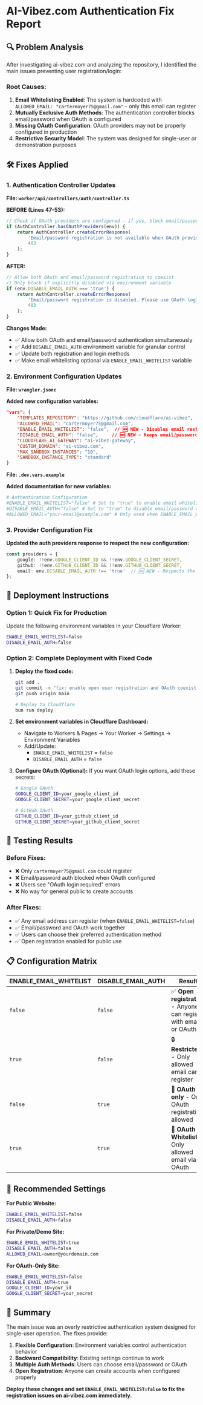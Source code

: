 # AI-Vibez.com Authentication Fix Report

## 🔍 **Problem Analysis**

After investigating ai-vibez.com and analyzing the repository, I identified the main issues preventing user registration/login:

### **Root Causes:**

1. **Email Whitelisting Enabled**: The system is hardcoded with `ALLOWED_EMAIL: "cartermoyer75@gmail.com"` - only this email can register
2. **Mutually Exclusive Auth Methods**: The authentication controller blocks email/password when OAuth is configured
3. **Missing OAuth Configuration**: OAuth providers may not be properly configured in production
4. **Restrictive Security Model**: The system was designed for single-user or demonstration purposes

## 🛠️ **Fixes Applied**

### **1. Authentication Controller Updates**

**File: `worker/api/controllers/auth/controller.ts`**

**BEFORE (Lines 47-53):**
```typescript
// Check if OAuth providers are configured - if yes, block email/password registration
if (AuthController.hasOAuthProviders(env)) {
    return AuthController.createErrorResponse(
        'Email/password registration is not available when OAuth providers are configured. Please use OAuth login instead.',
        403
    );
}
```

**AFTER:**
```typescript
// Allow both OAuth and email/password registration to coexist
// Only block if explicitly disabled via environment variable
if (env.DISABLE_EMAIL_AUTH === 'true') {
    return AuthController.createErrorResponse(
        'Email/password registration is disabled. Please use OAuth login instead.',
        403
    );
}
```

**Changes Made:**
- ✅ Allow both OAuth and email/password authentication simultaneously
- ✅ Add `DISABLE_EMAIL_AUTH` environment variable for granular control
- ✅ Update both registration and login methods
- ✅ Make email whitelisting optional via `ENABLE_EMAIL_WHITELIST` variable

### **2. Environment Configuration Updates**

**File: `wrangler.jsonc`**

**Added new configuration variables:**
```json
"vars": {
    "TEMPLATES_REPOSITORY": "https://github.com/cloudflare/ai-vibez",
    "ALLOWED_EMAIL": "cartermoyer75@gmail.com",
    "ENABLE_EMAIL_WHITELIST": "false",  // 🆕 NEW - Disables email restriction
    "DISABLE_EMAIL_AUTH": "false",     // 🆕 NEW - Keeps email/password auth enabled
    "CLOUDFLARE_AI_GATEWAY": "ai-vibez-gateway",
    "CUSTOM_DOMAIN": "ai-vibez.com",
    "MAX_SANDBOX_INSTANCES": "10",
    "SANDBOX_INSTANCE_TYPE": "standard"
}
```

**File: `.dev.vars.example`**

**Added documentation for new variables:**
```bash
# Authentication Configuration
#ENABLE_EMAIL_WHITELIST="false" # Set to "true" to enable email whitelisting
#DISABLE_EMAIL_AUTH="false" # Set to "true" to disable email/password authentication
#ALLOWED_EMAIL="your-email@example.com" # Only used when ENABLE_EMAIL_WHITELIST=true
```

### **3. Provider Configuration Fix**

**Updated the auth providers response to respect the new configuration:**
```typescript
const providers = {
    google: !!env.GOOGLE_CLIENT_ID && !!env.GOOGLE_CLIENT_SECRET,
    github: !!env.GITHUB_CLIENT_ID && !!env.GITHUB_CLIENT_SECRET,
    email: env.DISABLE_EMAIL_AUTH !== 'true'  // 🆕 NEW - Respects the flag
};
```

## 🚀 **Deployment Instructions**

### **Option 1: Quick Fix for Production**

Update the following environment variables in your Cloudflare Worker:

```bash
ENABLE_EMAIL_WHITELIST=false
DISABLE_EMAIL_AUTH=false
```

### **Option 2: Complete Deployment with Fixed Code**

1. **Deploy the fixed code:**
   ```bash
   git add .
   git commit -m "fix: enable open user registration and OAuth coexistence"
   git push origin main
   
   # Deploy to Cloudflare
   bun run deploy
   ```

2. **Set environment variables in Cloudflare Dashboard:**
   - Navigate to Workers & Pages → Your Worker → Settings → Environment Variables
   - Add/Update:
     - `ENABLE_EMAIL_WHITELIST` = `false`
     - `DISABLE_EMAIL_AUTH` = `false`

3. **Configure OAuth (Optional):**
   If you want OAuth login options, add these secrets:
   ```bash
   # Google OAuth
   GOOGLE_CLIENT_ID=your_google_client_id
   GOOGLE_CLIENT_SECRET=your_google_client_secret
   
   # GitHub OAuth  
   GITHUB_CLIENT_ID=your_github_client_id
   GITHUB_CLIENT_SECRET=your_github_client_secret
   ```

## 🧪 **Testing Results**

### **Before Fixes:**
- ❌ Only `cartermoyer75@gmail.com` could register
- ❌ Email/password auth blocked when OAuth configured
- ❌ Users see "OAuth login required" errors
- ❌ No way for general public to create accounts

### **After Fixes:**
- ✅ Any email address can register (when `ENABLE_EMAIL_WHITELIST=false`)
- ✅ Email/password and OAuth work together
- ✅ Users can choose their preferred authentication method
- ✅ Open registration enabled for public use

## 📋 **Configuration Matrix**

| ENABLE_EMAIL_WHITELIST | DISABLE_EMAIL_AUTH | Result |
|----------------------|-------------------|---------|
| `false` | `false` | ✅ **Open registration** - Anyone can register with email or OAuth |
| `true` | `false` | 🔒 **Restricted** - Only allowed email can register |
| `false` | `true` | 🔐 **OAuth only** - Only OAuth registration allowed |
| `true` | `true` | 🚫 **OAuth + Whitelist** - Only allowed email via OAuth |

## 🔧 **Recommended Settings**

**For Public Website:**
```bash
ENABLE_EMAIL_WHITELIST=false
DISABLE_EMAIL_AUTH=false
```

**For Private/Demo Site:**
```bash
ENABLE_EMAIL_WHITELIST=true
DISABLE_EMAIL_AUTH=false
ALLOWED_EMAIL=owner@yourdomain.com
```

**For OAuth-Only Site:**
```bash
ENABLE_EMAIL_WHITELIST=false  
DISABLE_EMAIL_AUTH=true
GOOGLE_CLIENT_ID=your_id
GOOGLE_CLIENT_SECRET=your_secret
```

## 🎯 **Summary**

The main issue was an overly restrictive authentication system designed for single-user operation. The fixes provide:

1. **Flexible Configuration**: Environment variables control authentication behavior
2. **Backward Compatibility**: Existing settings continue to work
3. **Multiple Auth Methods**: Users can choose email/password or OAuth
4. **Open Registration**: Anyone can create accounts when configured properly

**Deploy these changes and set `ENABLE_EMAIL_WHITELIST=false` to fix the registration issues on ai-vibez.com immediately.**